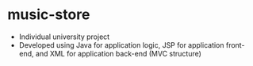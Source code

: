 music-store
===========
- Individual university project
- Developed using Java for application logic, JSP for application front-end, and XML for application back-end (MVC structure)
